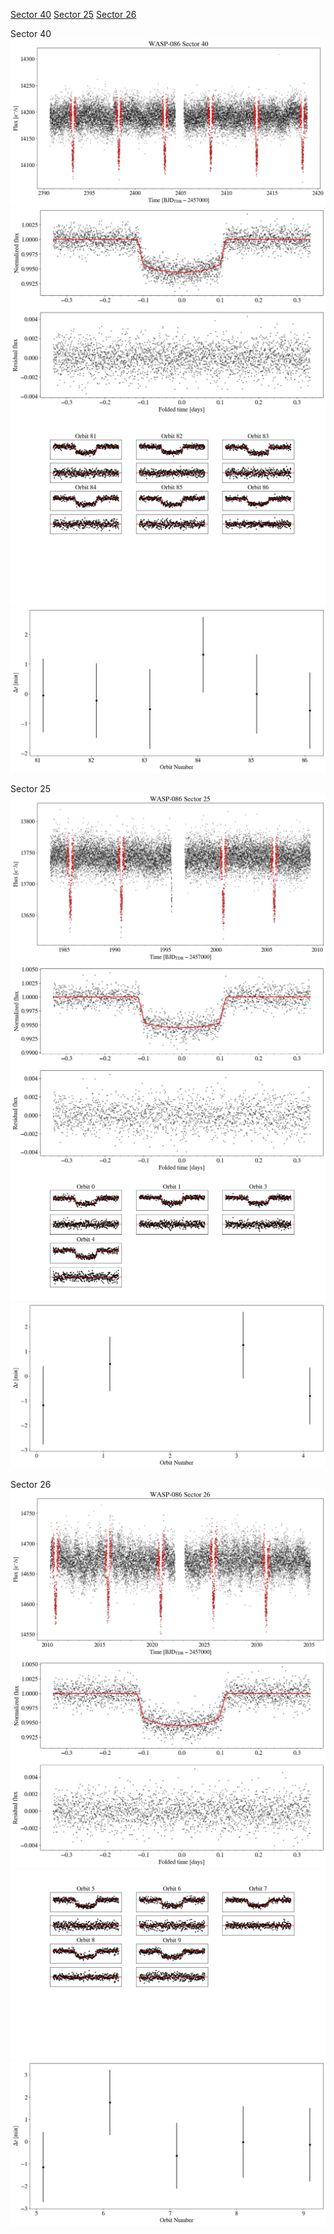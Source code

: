 [Sector 40](#sector40)
[Sector 25](#sector25)
[Sector 26](#sector26)

<a name = "sector40"></a>
Sector 40
![alt text](/tt/WASP-086_Sector_40/WASP-086_Sector_40_a_TimeSeries.png)
![alt text](/tt/WASP-086_Sector_40/WASP-086_Sector_40_b_FoldedLightCurve.png)
![alt text](/tt/WASP-086_Sector_40/WASP-086_Sector_40_b_IndividualTransitsWithFit.png)
![alt text](/tt/WASP-086_Sector_40/WASP-086_Sector_40_c_TimingResiduals.png)

<a name = "sector25"></a>
Sector 25
![alt text](/tt/WASP-086_Sector_25/WASP-086_Sector_25_a_TimeSeries.png)
![alt text](/tt/WASP-086_Sector_25/WASP-086_Sector_25_b_FoldedLightCurve.png)
![alt text](/tt/WASP-086_Sector_25/WASP-086_Sector_25_b_IndividualTransitsWithFit.png)
![alt text](/tt/WASP-086_Sector_25/WASP-086_Sector_25_c_TimingResiduals.png)

<a name = "sector26"></a>
Sector 26
![alt text](/tt/WASP-086_Sector_26/WASP-086_Sector_26_a_TimeSeries.png)
![alt text](/tt/WASP-086_Sector_26/WASP-086_Sector_26_b_FoldedLightCurve.png)
![alt text](/tt/WASP-086_Sector_26/WASP-086_Sector_26_b_IndividualTransitsWithFit.png)
![alt text](/tt/WASP-086_Sector_26/WASP-086_Sector_26_c_TimingResiduals.png)

